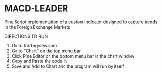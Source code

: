 # MACD-LEADER
Pine Script Implementation of a custom indicator designed to capture trends in the Foreign Exchange Markets

DIRECTIONS TO RUN
1. Go to tradingview.com
2. Go to "Chart" on the top menu bar
3. Click Pine Editor on the bottom menu bar in the chart window
4. Copy and Paste the code in
5. Save and Add to Chart and the program will run by itself
